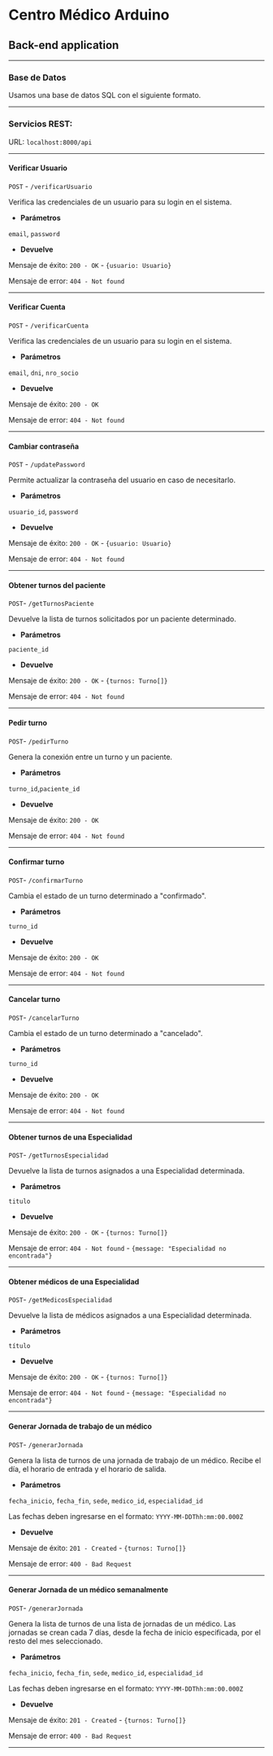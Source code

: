 # Centro Médico Arduino

## Back-end application

***

### Base de Datos

Usamos una base de datos SQL con el siguiente formato.



***

### Servicios REST:

URL: `localhost:8000/api`

***

#### Verificar Usuario

`POST` - `/verificarUsuario`

Verifica las credenciales de un usuario para su login en el sistema.

* **Parámetros**

`email`, `password`

* **Devuelve**

Mensaje de éxito: `200 - OK` - `{usuario: Usuario}`

Mensaje de error: `404 - Not found`

***

#### Verificar Cuenta

`POST` - `/verificarCuenta`

Verifica las credenciales de un usuario para su login en el sistema.

* **Parámetros**

`email`, `dni`, `nro_socio`

* **Devuelve**

Mensaje de éxito: `200 - OK`

Mensaje de error: `404 - Not found`

***

#### Cambiar contraseña

`POST` - `/updatePassword`

Permite actualizar la contraseña del usuario en caso de necesitarlo.

* **Parámetros**

`usuario_id`, `password`

* **Devuelve**

Mensaje de éxito: `200 - OK` - `{usuario: Usuario}`

Mensaje de error: `404 - Not found`

***

#### Obtener turnos del paciente

`POST`- `/getTurnosPaciente`

Devuelve la lista de turnos solicitados por un paciente determinado.

* **Parámetros**

`paciente_id`

* **Devuelve**

Mensaje de éxito: `200 - OK` - `{turnos: Turno[]}`

Mensaje de error: `404 - Not found`

***

#### Pedir turno

`POST`- `/pedirTurno`

Genera la conexión entre un turno y un paciente.

* **Parámetros**

`turno_id`,`paciente_id`

* **Devuelve**

Mensaje de éxito: `200 - OK`

Mensaje de error: `404 - Not found`

***

#### Confirmar turno

`POST`- `/confirmarTurno`

Cambia el estado de un turno determinado a "confirmado".

* **Parámetros**

`turno_id`

* **Devuelve**

Mensaje de éxito: `200 - OK`

Mensaje de error: `404 - Not found`

***

#### Cancelar turno

`POST`- `/cancelarTurno`

Cambia el estado de un turno determinado a "cancelado".

* **Parámetros**

`turno_id`

* **Devuelve**

Mensaje de éxito: `200 - OK`

Mensaje de error: `404 - Not found`

***

#### Obtener turnos de una Especialidad

`POST`- `/getTurnosEspecialidad`

Devuelve la lista de turnos asignados a una Especialidad determinada.

* **Parámetros**

`titulo`

* **Devuelve**

Mensaje de éxito: `200 - OK` - `{turnos: Turno[]}`

Mensaje de error: `404 - Not found` - `{message: "Especialidad no encontrada"}`

***

#### Obtener médicos de una Especialidad

`POST`- `/getMedicosEspecialidad`

Devuelve la lista de médicos asignados a una Especialidad determinada.

* **Parámetros**

`título`

* **Devuelve**

Mensaje de éxito: `200 - OK` - `{turnos: Turno[]}`

Mensaje de error: `404 - Not found` - `{message: "Especialidad no encontrada"}`

***

#### Generar Jornada de trabajo de un médico

`POST`- `/generarJornada`

Genera la lista de turnos de una jornada de trabajo de un médico. Recibe el día, el horario de entrada y el horario de salida.

* **Parámetros**

`fecha_inicio`, `fecha_fin`, `sede`, `medico_id`, `especialidad_id`

Las fechas deben ingresarse en el formato: `YYYY-MM-DDThh:mm:00.000Z`

* **Devuelve**

Mensaje de éxito: `201 - Created` - `{turnos: Turno[]}`

Mensaje de error: `400 - Bad Request`

***

#### Generar Jornada de un médico semanalmente

`POST`- `/generarJornada`

Genera la lista de turnos de una lista de jornadas de un médico. Las jornadas se crean cada 7 días, desde la fecha de inicio especificada, por el resto del mes seleccionado.

* **Parámetros**

`fecha_inicio`, `fecha_fin`, `sede`, `medico_id`, `especialidad_id`

Las fechas deben ingresarse en el formato: `YYYY-MM-DDThh:mm:00.000Z`

* **Devuelve**

Mensaje de éxito: `201 - Created` - `{turnos: Turno[]}`

Mensaje de error: `400 - Bad Request`

***
